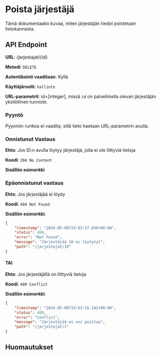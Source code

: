 # Poista järjestäjä
Tämä dokumentaatio kuvaa, miten järjestäjän tiedot poistetaan tietokannasta.

## API Endpoint

**URL**: /jarjestajat/{id}

**Metodi**: `DELETE`

**Autentikointi vaaditaan**: Kyllä

**Käyttäjäroolit**: `hallinto`

**URL-parametrit**: id=[integer], missä `id` on palvelimella olevan järjestäjän yksilöllinen tunniste.

### Pyyntö
Pyynnön runkoa ei vaadita, sillä tieto haetaan URL-parametrin avulla.


### Onnistunut Vastaus

**Ehto**: Jos ID:n avulla löytyy järjestäjä, jolla ei ole liittyviä tietoja

**Koodi**: `204 No Content`

**Sisällön esimerkki**


### Epäonnistunut vastaus

**Ehto**: Jos järjestäjää ei löydy

**Koodi**: `404 Not Found`

**Sisällön esimerkki**: 
```json
{
    "timestamp": "2024-05-06T19:03:37.838+00:00",
    "status": 404,
    "error": "Not Found",
    "message": "Järjestäjää 10 ei löytynyt",
    "path": "/jarjestajat/10"
}
```

#### TAI

**Ehto**: Jos järjestäjällä on liittyviä tietoja

**Koodi**: `409 Conflict`

**Sisällön esimerkki**: 
```json
{
    "timestamp": "2024-05-06T19:03:16.141+00:00",
    "status": 409,
    "error": "Conflict",
    "message": "Järjestäjää ei voi poistaa",
    "path": "/jarjestajat/1"
}
```

## Huomautukset
